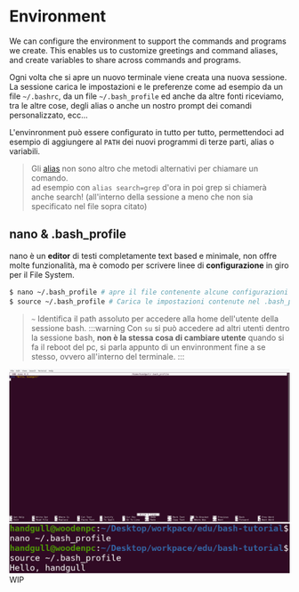 # Environment

We can configure the environment to support the commands and programs we create. This enables us to customize greetings and command aliases, and create variables to share across commands and programs.

Ogni volta che si apre un nuovo terminale viene creata una nuova sessione.<br>
La sessione carica le impostazioni e le preferenze come ad esempio da un file `~/.bashrc`, da un file `~/.bash_profile` ed anche da altre fonti riceviamo, tra le altre cose, degli alias o anche un nostro prompt dei comandi personalizzato, ecc...<br>

L'envinronment può essere configurato in tutto per tutto, permettendoci ad esempio di aggiungere al `PATH` dei nuovi programmi di terze parti, alias o variabili.
> Gli [alias](https://alvinalexander.com/blog/post/linux-unix/create-aliases) non sono altro che metodi alternativi per chiamare un comando.<br>
> ad esempio con `alias search=grep` d'ora in poi grep si chiamerà anche search! (all'interno della sessione a meno che non sia specificato nel file sopra citato)

## nano & .bash_profile
nano è un **editor** di testi completamente text based e minimale, non offre molte funzionalità, ma è comodo per scrivere linee di **configurazione** in giro per il File System.
```sh
$ nano ~/.bash_profile # apre il file contenente alcune configurazioni di bash
$ source ~/.bash_profile # Carica le impostazioni contenute nel .bash_profile senza dover chiudere e riaprire il terminale
```
> `~` Identifica il path assoluto per accedere alla home dell'utente della sessione bash.
:::warning
Con `su` si può accedere ad altri utenti dentro la sessione bash, **non è la stessa cosa di cambiare utente** quando si fa il reboot del pc, si parla appunto di un envinronment fine a se stesso, ovvero all'interno del terminale.
:::

![bash-screenshots-05](../assets/bash-screenshots-05.png)
![bash-screenshots-06](../assets/bash-screenshots-06.png)
WIP